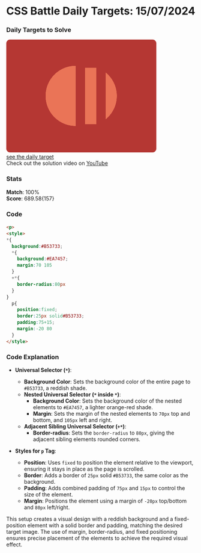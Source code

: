 # CSS Battle Daily Targets: 15/07/2024

### Daily Targets to Solve

![picture of daily target](./images/15.png)  
[see the daily target](https://cssbattle.dev/play/63FIG5VojdN2a8llcruA)  
Check out the solution video on [YouTube](https://www.youtube.com/watch?v=Jrbo8pOiTH0)

### Stats

**Match**: 100%  
**Score**: 689.58{157}

### Code

```html
<p>
<style>
*{
  background:#B53733;
  *{
    background:#EA7457;
    margin:70 105
  }
  +*{
    border-radius:80px
  }
}
  p{
    position:fixed;
    border:25px solid#B53733;
    padding:75+15;
    margin:-20 80
  }
</style>
```

### Code Explanation

- **Universal Selector (`*`)**:
  - **Background Color**: Sets the background color of the entire page to `#B53733`, a reddish shade.
  - **Nested Universal Selector (`*` inside `*`)**:
    - **Background Color**: Sets the background color of the nested elements to `#EA7457`, a lighter orange-red shade.
    - **Margin**: Sets the margin of the nested elements to `70px` top and bottom, and `105px` left and right.
  - **Adjacent Sibling Universal Selector (`+*`)**:
    - **Border-radius**: Sets the `border-radius` to `80px`, giving the adjacent sibling elements rounded corners.

- **Styles for `p` Tag**:
  - **Position**: Uses `fixed` to position the element relative to the viewport, ensuring it stays in place as the page is scrolled.
  - **Border**: Adds a border of `25px` solid `#B53733`, the same color as the background.
  - **Padding**: Adds combined padding of `75px` and `15px` to control the size of the element.
  - **Margin**: Positions the element using a margin of `-20px` top/bottom and `80px` left/right.

This setup creates a visual design with a reddish background and a fixed-position element with a solid border and padding, matching the desired target image. The use of margin, border-radius, and fixed positioning ensures precise placement of the elements to achieve the required visual effect.